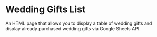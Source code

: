 # Wedding Gifts List
An HTML page that allows you to display a table of wedding gifts and display already purchased wedding gifts via Google Sheets API.

